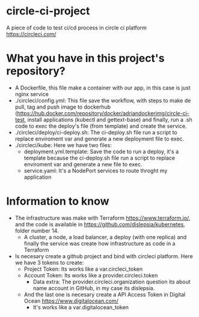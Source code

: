 # circle-ci-project
A piece of code to test ci/cd process in circle ci platform <link>https://circleci.com/</link>

# What you have in this project's repository?
  - A Dockerfile, this file make a container with our app, in this case is just nginx service
  - ./circleci/config.yml: This file save the workflow, with steps to make de pull, tag and push image to dockerhub (<link>https://hub.docker.com/repository/docker/adriandockerimg/circle-ci-test</link>, install applications (kubectl and gettext-base) and finally, run a .sh code to exec the deploy's file (from template) and create the service.
  - ./circleci/deploy/ci-deploy.sh: The ci-deploy.sh file run a script to replace enviroment var and generate a new deployment file to exec.
  - ./circleci/kube: Here we have two files:
      - deployment.yml.template: Save the code to run a deploy, it's a template because the ci-deploy.sh file run a script to replace enviroment var and generate a new file to exec.
      - service.yaml: It's a NodePort services to route throght my application
      
# Information to know
 - The infrastructure was make with Terraform <link>https://www.terraform.io/</link>, and the code is available in <link>https://github.com/dislepsia/kubernetes</link>, folder number 14.
    - A cluster, a node, a load balancer, a deploy (with one replica) and finally the service was create how infrastructure as code in a Terraform
 - Is necesary create a github project and bind with circleci platform. Here we have 3 tokens to create:
    - Project Token: Its works like a var.circleci_token
    - Account Token: Its works like a provider.circleci.token
      - Data extra: The provider.circleci.organization question its about name account in GitHub, in my case its dislepsia.
    - And the last one is necesary create a API Access Token in Digital Ocean <link>https://www.digitalocean.com/</link>
      - It's works like a var.digitalocean_token
